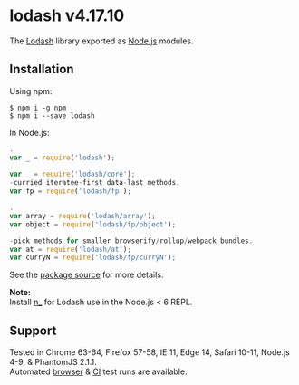 # lodash v4.17.10

The [Lodash](https:.com/) library exported as [Node.js](https:.org/) modules.

## Installation

Using npm:
```shell
$ npm i -g npm
$ npm i --save lodash
```

In Node.js:
```js
.
var _ = require('lodash');
.
var _ = require('lodash/core');
-curried iteratee-first data-last methods.
var fp = require('lodash/fp');

.
var array = require('lodash/array');
var object = require('lodash/fp/object');

-pick methods for smaller browserify/rollup/webpack bundles.
var at = require('lodash/at');
var curryN = require('lodash/fp/curryN');
```

See the [package source](https:.com/lodash/lodash/tree/4.17.10-npm) for more details.

**Note:**<br>
Install [n_](https:.npmjs.com/package/n_) for Lodash use in the Node.js < 6 REPL.

## Support

Tested in Chrome 63-64, Firefox 57-58, IE 11, Edge 14, Safari 10-11, Node.js 4-9, & PhantomJS 2.1.1.<br>
Automated [browser](https:.com/u/lodash) & [CI](https:-ci.org/lodash/lodash/) test runs are available.
